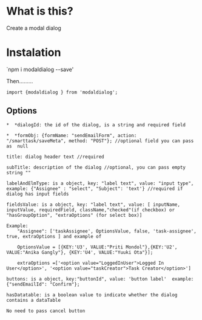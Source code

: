 # What is this?
Create a modal dialog

# Instalation

`npm i modaldialog  --save'

Then.........


```
import {modaldialog } from 'modaldialog';

```

## Options


 
    *  *dialogId: the id of the dialog, is a string and required field

    *  *formObj: {formName: "sendEmailForm", action: "/smarttask/saveMeta", method: "POST"}; //optional field you can pass as  null

    title: dialog header text //required

    subTitle: description of the dialog //optional, you can pass empty string ""

    labelAndElmType: is a object, key: "label text", value: "input type", example: {"Assignee" : "select", "Subject": 'text'} //required if dialog has input fields

    fieldsValue: is a object, key: "label text", value: [ inputName, inputValue, requiredField, className,"checked"(if checkbox) or "hasGroupOption", "extraOptions" (for select box)]

    Example:
        "Assignee": ['taskAssignee', OptionsValue, false, 'task-assignee', true, extraOptions ] and example of

        OptionsValue = [{KEY:'U3', VALUE:"Priti Mondol"},{KEY:'U2', VALUE:"Anika Gangly"}, {KEY:'U4', VALUE:"Yuuki Ota"}];

        extraOptions =['<option value="LoggedInUser">Logged In User</option>', '<option value="taskCreator">Task Creator</option>']

    buttons: is a object, key:"buttonId", value: 'button label'  example: {"sendEmailId": "Confirm"};

    hasDatatable: is a boolean value to indicate whether the dialog contains a dataTable

    No need to pass cancel button
  

